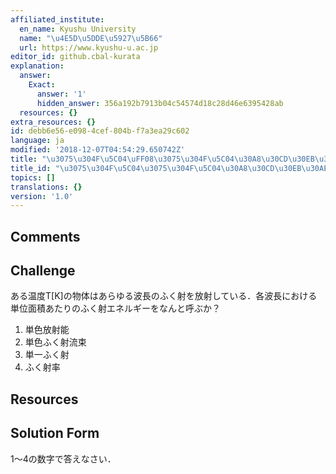 ```yaml
---
affiliated_institute:
  en_name: Kyushu University
  name: "\u4E5D\u5DDE\u5927\u5B66"
  url: https://www.kyushu-u.ac.jp
editor_id: github.cbal-kurata
explanation:
  answer:
    Exact:
      answer: '1'
      hidden_answer: 356a192b7913b04c54574d18c28d46e6395428ab
  resources: {}
extra_resources: {}
id: debb6e56-e098-4cef-804b-f7a3ea29c602
language: ja
modified: '2018-12-07T04:54:29.650742Z'
title: "\u3075\u304F\u5C04\uFF08\u3075\u304F\u5C04\u30A8\u30CD\u30EB\u30AE\u30FC\uFF09"
title_id: "\u3075\u304F\u5C04\u3075\u304F\u5C04\u30A8\u30CD\u30EB\u30AE\u30FC"
topics: []
translations: {}
version: '1.0'
---
```


## Comments



## Challenge
ある温度T[K]の物体はあらゆる波長のふく射を放射している．各波長における単位面積あたりのふく射エネルギーをなんと呼ぶか？
1. 単色放射能
2. 単色ふく射流束
3. 単一ふく射
4. ふく射率


## Resources



## Solution Form
1〜4の数字で答えなさい．



